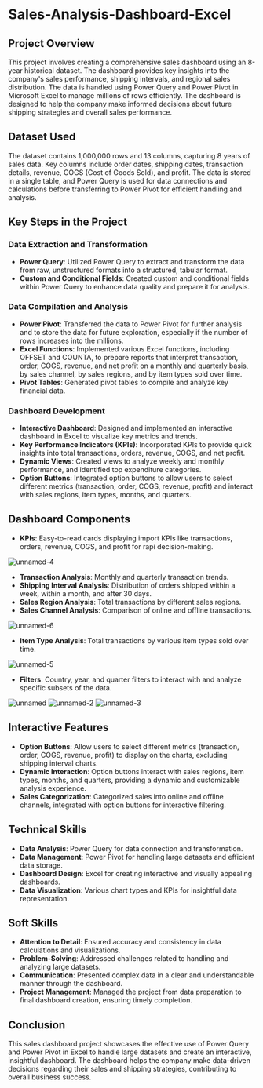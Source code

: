 # Sales-Analysis-Dashboard-Excel

## Project Overview
This project involves creating a comprehensive sales dashboard using an 8-year historical dataset. The dashboard provides key insights into the company's sales performance, shipping intervals, and regional sales distribution. The data is handled using Power Query and Power Pivot in Microsoft Excel to manage millions of rows efficiently. The dashboard is designed to help the company make informed decisions about future shipping strategies and overall sales performance.

## Dataset Used
The dataset contains 1,000,000 rows and 13 columns, capturing 8 years of sales data. Key columns include order dates, shipping dates, transaction details, revenue, COGS (Cost of Goods Sold), and profit. The data is stored in a single table, and Power Query is used for data connections and calculations before transferring to Power Pivot for efficient handling and analysis.

## Key Steps in the Project
### Data Extraction and Transformation
- **Power Query**: Utilized Power Query to extract and transform the data from raw, unstructured formats into a structured, tabular format.
- **Custom and Conditional Fields**: Created custom and conditional fields within Power Query to enhance data quality and prepare it for analysis.

### Data Compilation and Analysis
- **Power Pivot**: Transferred the data to Power Pivot for further analysis and to store the data for future exploration, especially if the number of rows increases into the millions.
- **Excel Functions**: Implemented various Excel functions, including OFFSET and COUNTA, to prepare reports that interpret transaction, order, COGS, revenue, and net profit on a monthly and quarterly basis, by sales channel, by sales regions, and by item types sold over time.
- **Pivot Tables**: Generated pivot tables to compile and analyze key financial data.

### Dashboard Development
- **Interactive Dashboard**: Designed and implemented an interactive dashboard in Excel to visualize key metrics and trends.
- **Key Performance Indicators (KPIs)**: Incorporated KPIs to provide quick insights into total transactions, orders, revenue, COGS, and net profit.
- **Dynamic Views**: Created views to analyze weekly and monthly performance, and identified top expenditure categories.
- **Option Buttons**: Integrated option buttons to allow users to select different metrics (transaction, order, COGS, revenue, profit) and interact with sales regions, item types, months, and quarters.

## Dashboard Components
- **KPIs**: Easy-to-read cards displaying import KPIs like transactions, orders, revenue, COGS, and profit for rapi decision-making.

  
![unnamed-4](https://github.com/user-attachments/assets/2a548aef-da4a-4b2c-8456-f73466d42f53)


- **Transaction Analysis**: Monthly and quarterly transaction trends.
- **Shipping Interval Analysis**: Distribution of orders shipped within a week, within a month, and after 30 days.
- **Sales Region Analysis**: Total transactions by different sales regions.
- **Sales Channel Analysis**: Comparison of online and offline transactions.

![unnamed-6](https://github.com/user-attachments/assets/34c926c7-f731-4877-a66f-92dd158d8eea)

- **Item Type Analysis**: Total transactions by various item types sold over time.

![unnamed-5](https://github.com/user-attachments/assets/2777871e-79ff-400b-a18e-b02c1ff0557d)

- **Filters**: Country, year, and quarter filters to interact with and analyze specific subsets of the data.
  
![unnamed](https://github.com/user-attachments/assets/94e79874-8a07-4eb8-a0ed-3cd21b8820b4) ![unnamed-2](https://github.com/user-attachments/assets/d93b5399-6858-4f2c-be0a-a9e3eeaf468b) ![unnamed-3](https://github.com/user-attachments/assets/d61542e2-c946-4603-8648-f26049572e07) 


  

## Interactive Features
- **Option Buttons**: Allow users to select different metrics (transaction, order, COGS, revenue, profit) to display on the charts, excluding shipping interval charts.
- **Dynamic Interaction**: Option buttons interact with sales regions, item types, months, and quarters, providing a dynamic and customizable analysis experience.
- **Sales Categorization**: Categorized sales into online and offline channels, integrated with option buttons for interactive filtering.

## Technical Skills
- **Data Analysis**: Power Query for data connection and transformation.
- **Data Management**: Power Pivot for handling large datasets and efficient data storage.
- **Dashboard Design**: Excel for creating interactive and visually appealing dashboards.
- **Data Visualization**: Various chart types and KPIs for insightful data representation.

## Soft Skills
- **Attention to Detail**: Ensured accuracy and consistency in data calculations and visualizations.
- **Problem-Solving**: Addressed challenges related to handling and analyzing large datasets.
- **Communication**: Presented complex data in a clear and understandable manner through the dashboard.
- **Project Management**: Managed the project from data preparation to final dashboard creation, ensuring timely completion.

## Conclusion
This sales dashboard project showcases the effective use of Power Query and Power Pivot in Excel to handle large datasets and create an interactive, insightful dashboard. The dashboard helps the company make data-driven decisions regarding their sales and shipping strategies, contributing to overall business success.
